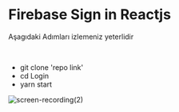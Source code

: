 # Firebase Sign in Reactjs

<p>Aşagıdaki Adımları izlemeniz yeterlidir</p> </br>

- git clone 'repo link'
- cd Login
- yarn start




![screen-recording(2)](https://user-images.githubusercontent.com/43873156/67546395-06a6c280-f705-11e9-9733-e09522db72d6.gif)
